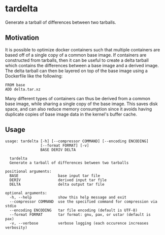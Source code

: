 # tardelta

Generate a tarball of differences between two tarballs.

## Motivation
It is possible to optimize docker containers such that multiple containers
are based off of a single copy of a common base image. If containers are
constructed from tarballs, then it can be useful to create a delta tarball
which contains the differences between a base image and a derived image. The
delta tarball can then be layered on top of the base image using a Dockerfile
like the following:
```
FROM base
ADD delta.tar.xz
```
Many different types of containers can thus be derived from a common base
image, while sharing a single copy of the base image. This saves disk space,
and can also reduce memory consumption since it avoids having duplicate
copies of base image data in the kernel's buffer cache.

## Usage
```
usage: tardelta [-h] [--compressor COMMAND] [--encoding ENCODING]
                [--format FORMAT] [-v]
                BASE DERIV DELTA

  tardelta
  Generate a tarball of differences between two tarballs

positional arguments:
  BASE                  base input tar file
  DERIV                 derived input tar file
  DELTA                 delta output tar file

optional arguments:
  -h, --help            show this help message and exit
  --compressor COMMAND  use the specified command for compression via stdio
  --encoding ENCODING   tar file encoding (default is UTF-8)
  --format FORMAT       tar format: gnu, pax, or ustar (default is pax)
  -v, --verbose         verbose logging (each occurence increases verbosity)
```
